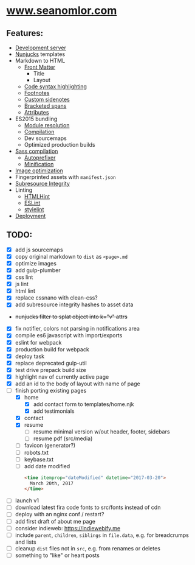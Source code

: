 # www.seanomlor.com

## Features:

- [Development server](https://www.browsersync.io)
- [Nunjucks](https://mozilla.github.io/nunjucks) templates
- Markdown to HTML
  - [Front Matter](https://jekyllrb.com/docs/front-matter)
    - Title
    - Layout
  - [Code syntax highlighting](https://prismjs.com)
  - [Footnotes](https://www.markdownguide.org/extended-syntax/#footnotes)
  - [Custom sidenotes](src/js/sidenotes.js)
  - [Bracketed spans](https://pandoc.org/MANUAL.html#extension-bracketed_spans)
  - [Attributes](https://www.npmjs.com/package/markdown-it-attrs)
- ES2015 bundling
  - [Module resolution](https://webpack.js.org)
  - [Compilation](https://babeljs.io)
  - Dev sourcemaps
  - Optimized production builds
- [Sass compilation](https://github.com/postcss/postcss)
  - [Autoprefixer](https://github.com/postcss/autoprefixer)
  - [Minification](https://github.com/leodido/postcss-clean)
- [Image optimization](https://github.com/imagemin/imagemin)
- Fingerprinted assets with `manifest.json`
- [Subresource Integrity](https://developer.mozilla.org/en-US/docs/Web/Security/Subresource_Integrity)
- Linting
  - [HTMLHint](https://htmlhint.io)
  - [ESLint](https://eslint.org)
  - [stylelint](https://github.com/stylelint/stylelint)
- [Deployment](https://rsync.samba.org)

## TODO:
- [x] add js sourcemaps
- [x] copy original markdown to `dist` as `<page>.md`
- [x] optimize images
- [x] add gulp-plumber
- [x] css lint
- [x] js lint
- [x] html lint
- [x] replace cssnano with clean-css?
- [x] add subresource integrity hashes to asset data
- ~~nunjucks filter to splat object into k="v" attrs~~
- [x] fix notifier, colors not parsing in notifications area
- [x] compile es6 javascript with import/exports
- [x] eslint for webpack
- [x] production build for webpack
- [x] deploy task
- [x] replace deprecated gulp-util
- [x] test drive prepack build size
- [x] highlight nav of currently active page
- [x] add an id to the body of layout with name of page
- [ ] finish porting existing pages
  - [x] home
    - [x] add contact form to templates/home.njk
    - [x] add testimonials
  - [x] contact
  - [x] resume
    - [ ] resume minimal version w/out header, footer, sidebars
    - [ ] resume pdf (src/media)
  - [ ] favicon (generator?)
  - [ ] robots.txt
  - [ ] keybase.txt
  - [ ] add date modified
    ```html
    <time itemprop="dateModified" datetime="2017-03-20">
      March 20th, 2017
    </time>
    ```
- [ ] launch v1
- [ ] download latest fira code fonts to src/fonts instead of cdn
- [ ] deploy with an nginx conf / restart?
- [ ] add first draft of about me page
- [ ] consider indieweb: https://indiewebify.me
- [ ] include `parent`, `children`, `siblings` in `file.data`, e.g. for breadcrumps and lists
- [ ] cleanup `dist` files not in `src`, e.g. from renames or deletes
- [ ] something to "like" or heart posts
